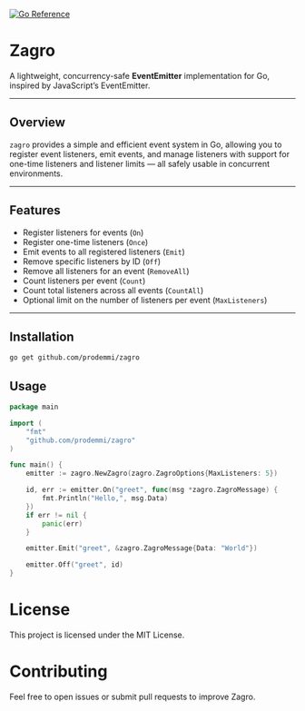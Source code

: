 <a href="https://pkg.go.dev/github.com/prodemmi/zagro"><img src="https://pkg.go.dev/badge/github.com/prodemmi/zagro.svg" alt="Go Reference"></a>

# Zagro

A lightweight, concurrency-safe **EventEmitter** implementation for Go, inspired by JavaScript’s EventEmitter.

---

## Overview

`zagro` provides a simple and efficient event system in Go, allowing you to register event listeners, emit events, and manage listeners with support for one-time listeners and listener limits — all safely usable in concurrent environments.

---

## Features

- Register listeners for events (`On`)
- Register one-time listeners (`Once`)
- Emit events to all registered listeners (`Emit`)
- Remove specific listeners by ID (`Off`)
- Remove all listeners for an event (`RemoveAll`)
- Count listeners per event (`Count`)
- Count total listeners across all events (`CountAll`)
- Optional limit on the number of listeners per event (`MaxListeners`)

---

## Installation

```bash
go get github.com/prodemmi/zagro
```

## Usage
```go
package main

import (
	"fmt"
	"github.com/prodemmi/zagro"
)

func main() {
	emitter := zagro.NewZagro(zagro.ZagroOptions{MaxListeners: 5})

	id, err := emitter.On("greet", func(msg *zagro.ZagroMessage) {
		fmt.Println("Hello,", msg.Data)
	})
	if err != nil {
		panic(err)
	}

	emitter.Emit("greet", &zagro.ZagroMessage{Data: "World"})

	emitter.Off("greet", id)
}
```

# License
This project is licensed under the MIT License.

# Contributing
Feel free to open issues or submit pull requests to improve Zagro.